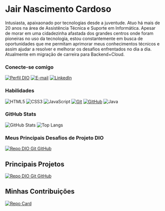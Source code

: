 # Jair Nascimento Cardoso
Intusiasta, apaixaonado por tecnologias desde a juventude. Atuo há mais de 20 anos na área de Assistência Técnica e Suporte em Informática. Apesar de morar em uma cidadezinha afastada dos grandes centros onde foram pioneiras no uso da tecnologia, estou constantemente em busca de oportunidades que me permitam aprimorar meus conhecimentos técnicos e assim ajudar a resolver e melhorar os desafios enfrentados no dia a dia. Atualmente em migração de carreira para Backend+Cloud.

### Conecte-se comigo
[![Perfil DIO](https://img.shields.io/badge/-Meu%20Perfil%20na%20DIO-30A3DC?style=for-the-badge)](https://web.dio.me/users/jncard/)
[![E-mail](https://img.shields.io/badge/-Email-000?style=for-the-badge&logo=microsoft-outlook&logoColor=E94D5F)](mailto:jairncar@gmail.com)
[![LinkedIn](https://img.shields.io/badge/-LinkedIn-000?style=for-the-badge&logo=linkedin&logoColor=30A3DC)](https://www.linkedin.com/in/jaircardoso/)


### Habilidades
![HTML5](https://img.shields.io/badge/HTML-000?style=for-the-badge&logo=html5)
![CSS3](https://img.shields.io/badge/CSS3-000?style=for-the-badge&logo=css3)
![JavaScript](https://img.shields.io/badge/JavaScript-000?style=for-the-badge&logo=javascript)
[![Git](https://img.shields.io/badge/Git-000?style=for-the-badge&logo=git)](https://git-scm.com/doc) 
[![GitHub](https://img.shields.io/badge/GitHub-000?style=for-the-badge&logo=github)](https://docs.github.com/)
![Java](https://img.shields.io/badge/Java-000?style=for-the-badge&logo=java)

### GitHub Stats
![GitHub Stats](https://github-readme-stats.vercel.app/api?username=jncard&theme=transparent&bg_color=000&border_color=30A3DC&show_icons=true&icon_color=30A3DC&title_color=E94D5f&text_color=FFF&hide_title=true&hide=stars)
![Top Langs](https://github-readme-stats-git-masterrstaa-rickstaa.vercel.app/api/top-langs/?username=jncard&layout=compact&bg_color=000&border_color=30A3DC&title_color=E94D5F&text_color=FFF)



### Meus Principais Desafios de Projeto DIO
[![Repo DIO Git GitHub](https://github-readme-stats.vercel.app/api/pin/?username=jncard&repo=dio-lab-open-source&bg_color=000&border_color=30A3DC&show_icons=true&icon_color=30A3DC&title_color=E94D5F&text_color=FFF)](https://github.com/elidianaandrade/dio-lab-open-source)

## Principais Projetos
[![Repo DIO Git GitHub](https://github-readme-stats.vercel.app/api/pin/?username=jncard&repo=dio-lab-open-source&bg_color=000&border_color=30A3DC&show_icons=true&icon_color=30A3DC&title_color=E94D5F&text_color=FFF)](https://github.com/elidianaandrade/dio-lab-open-source)

## Minhas Contribuições
[![Repo Card](https://github-readme-stats.vercel.app/api/pin/?username=jncard&repo=dio-lab-open-source&bg_color=000&border_color=30A3DC&show_icons=true&icon_color=30A3DC&title_color=E94D5F&text_color=FFF)](thhps://github.com/83Rafa/dio-lab-open-source)